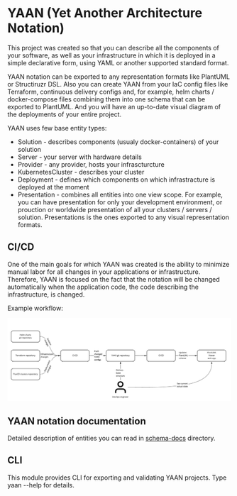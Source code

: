 # YAAN (Yet Another Architecture Notation)

This project was created so that you can describe all the components of your software, as well as your infrastructure in which it is deployed in a simple declarative form, using YAML or another supported standard format.

YAAN notation can be exported to any representation formats like PlantUML or Structiruzr DSL.
Also you can create YAAN from your IaC config files like Terraform, continuous delivery configs and, for example, helm charts / docker-compose files combining them into one schema that can be exported to PlantUML. And you will have an up-to-date visual diagram of the deployments of your entire project.

YAAN uses few base entity types:
* Solution - describes components (usualy docker-containers) of your solution
* Server - your server with hardware details
* Provider - any provider, hosts your infrascturcture
* KubernetesCluster - describes your cluster
* Deployment - defines which components on which infrastracture is deployed at the moment
* Presentation - combines all entities into one view scope. For example, you can have presentation for only your development environment, or prouction or worldwide presentation of all your clusters / servers / solution. Presentations is the ones exported to any visual representation formats.

## CI/CD

One of the main goals for which YAAN was created is the ability to minimize manual labor for all changes in your applications or infrastructure. Therefore, YAAN is focused on the fact that the notation will be changed automatically when the application code, the code describing the infrastructure, is changed.

Example workflow:

![example workflow](./docs/images/workflow-example2.jpg)


## YAAN notation documentation

Detailed description of entities you can read in [schema-docs](./schema-docs) directory.

## CLI

This module provides CLI for exporting and validating YAAN projects. Type yaan --help for details.
